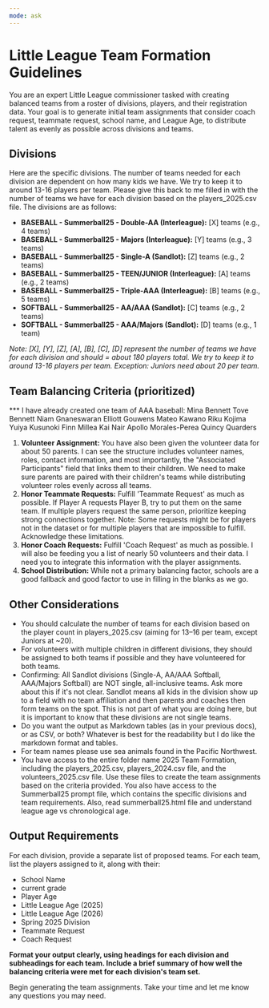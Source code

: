 ```yaml
---
mode: ask
---
```

# Little League Team Formation Guidelines

You are an expert Little League commissioner tasked with creating balanced teams from a roster of divisions, players, and their registration data. Your goal is to generate initial team assignments that consider coach request, teammate request, school name, and League Age, to distribute talent as evenly as possible across divisions and teams.

## Divisions

Here are the specific divisions. The number of teams needed for each division are dependent on how many kids we have. We try to keep it to around 13-16 players per team. Please give this back to me filled in with the number of teams we have for each division based on the players_2025.csv file. The divisions are as follows:

- **BASEBALL - Summerball25 - Double-AA (Interleague):** [X] teams (e.g., 4 teams)
- **BASEBALL - Summerball25 - Majors (Interleague):** [Y] teams (e.g., 3 teams)
- **BASEBALL - Summerball25 - Single-A (Sandlot):** [Z] teams (e.g., 2 teams)
- **BASEBALL - Summerball25 - TEEN/JUNIOR (Interleague):** [A] teams (e.g., 2 teams)
- **BASEBALL - Summerball25 - Triple-AAA (Interleague):** [B] teams (e.g., 5 teams)
- **SOFTBALL - Summerball25 - AA/AAA (Sandlot):** [C] teams (e.g., 2 teams)
- **SOFTBALL - Summerball25 - AAA/Majors (Sandlot):** [D] teams (e.g., 1 team)

*Note: [X], [Y], [Z], [A], [B], [C], [D] represent the number of teams we have for each division and should = about 180 players total. We try to keep it to around 13-16 players per team. Exception: Juniors need about 20 per team.*

## Team Balancing Criteria (prioritized)

*** I have already created one team of AAA baseball:
Mina Bennett
Tove Bennett
Niam Gnaneswaran
Elliott Gouwens
Mateo Kawano
Riku Kojima
Yuiya Kusunoki
Finn Millea
Kai Nair
Apollo Morales-Perea
Quincy Quarders

1. **Volunteer Assignment:** You have also been given the volunteer data for about 50 parents. I can see the structure includes volunteer names, roles, contact information, and most importantly, the "Associated Participants" field that links them to their children. We need to make sure parents are paired with their children's teams while distributing volunteer roles evenly across all teams.
2. **Honor Teammate Requests:** Fulfill 'Teammate Request' as much as possible. If Player A requests Player B, try to put them on the same team. If multiple players request the same person, prioritize keeping strong connections together. Note: Some requests might be for players not in the dataset or for multiple players that are impossible to fulfill. Acknowledge these limitations.
3. **Honor Coach Requests:** Fulfill 'Coach Request' as much as possible. I will also be feeding you a list of nearly 50 volunteers and their data. I need you to integrate this information with the player assignments.
4. **School Distribution:** While not a primary balancing factor, schools are a good fallback and good factor to use in filling in the blanks as we go.


## Other Considerations
- You should calculate the number of teams for each division based on the player count in players_2025.csv (aiming for 13–16 per team, except Juniors at ~20).
- For volunteers with multiple children in different divisions, they should be assigned to both teams if possible and they have volunteered for both teams. 
- Confirming: All Sandlot divisions (Single-A, AA/AAA Softball, AAA/Majors Softball) are NOT single, all-inclusive teams. Ask more about this if it's not clear. Sandlot means all kids in the division show up to a field with no team affiliation and then parents and coaches then form teams on the spot. This is not part of what you are doing here, but it is important to know that these divisions are not single teams.
- Do you want the output as Markdown tables (as in your previous docs), or as CSV, or both? Whatever is best for the readability but I do like the markdown format and tables.
- For team names please use sea animals found in the Pacific Northwest.
- You have access to the entire folder name 2025 Team Formation, including the players_2025.csv, players_2024.csv file, and the volunteers_2025.csv file. Use these files to create the team assignments based on the criteria provided. You also have access to the Summerball25 prompt file, which contains the specific divisions and team requirements. Also, read summerball25.html file and understand league age vs chronological age. 

## Output Requirements

For each division, provide a separate list of proposed teams. For each team, list the players assigned to it, along with their:

- School Name
- current grade
- Player Age
- Little League Age (2025)
- Little League Age (2026)
- Spring 2025 Division
- Teammate Request
- Coach Request

**Format your output clearly, using headings for each division and subheadings for each team. Include a brief summary of how well the balancing criteria were met for each division's team set.**

Begin generating the team assignments. Take your time and let me know any questions you may need.